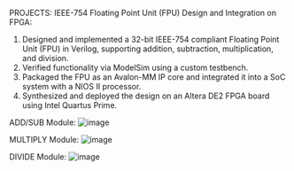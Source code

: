 PROJECTS: IEEE-754 Floating Point Unit (FPU) Design and Integration on FPGA: 
1) Designed and implemented a 32-bit IEEE-754 compliant Floating Point Unit (FPU) in Verilog, supporting addition, subtraction, multiplication, and division. 
2) Verified functionality via ModelSim using a custom testbench. 
3) Packaged the FPU as an Avalon-MM IP core and integrated it into a SoC system with a NIOS II processor. 
4) Synthesized and deployed the design on an Altera DE2 FPGA board using Intel Quartus Prime. 

ADD/SUB Module:
![image](https://github.com/user-attachments/assets/8a4dfb54-082f-4e19-b681-3795d6abc254)

MULTIPLY Module:
![image](https://github.com/user-attachments/assets/799e6c89-6d9b-4a25-9dfa-ca0af381889d)

DIVIDE Module:
![image](https://github.com/user-attachments/assets/093642f9-a712-4ed8-901e-c2afd84a03bd)

